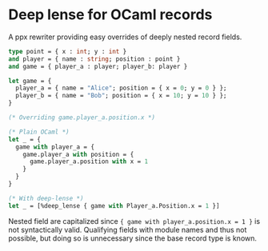 # Deep lense for OCaml records

A ppx rewriter providing easy overrides of deeply nested record
fields.

```ocaml
type point = { x : int; y : int }
and player = { name : string; position : point }
and game = { player_a : player; player_b: player }

let game = {
  player_a = { name = "Alice"; position = { x = 0; y = 0 } };
  player_b = { name = "Bob"; position = { x = 10; y = 10 } };
}

(* Overriding game.player_a.position.x *)

(* Plain OCaml *)
let _ = {
  game with player_a = {
    game.player_a with position = {
      game.player_a.position with x = 1
    }
  }
}

(* With deep-lense *)
let _ = [%deep_lense { game with Player_a.Position.x = 1 }]
```

Nested field are capitalized since `{ game with player_a.position.x =
1 }` is not syntactically valid. Qualifying fields with module names
and thus not possible, but doing so is unnecessary since the base
record type is known.

